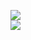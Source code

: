 [![](https://img.shields.io/badge/Made%20With-Github%20Spray-lightgrey.svg?style=for-the-badge&logo=github)](https://github.com/Annihil/github-spray#16553)  
[![](https://i.imgur.com/2DrTn0Z.gif)](https://github.com/Annihil/github-spray)